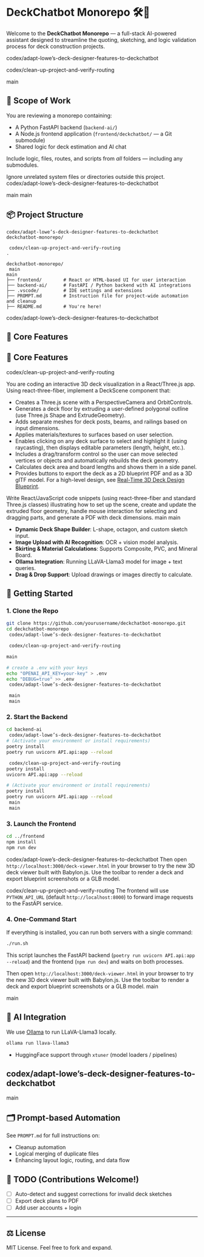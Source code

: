 # DeckChatbot Monorepo 🛠️🤖

Welcome to the **DeckChatbot Monorepo** — a full-stack AI-powered assistant designed to streamline the quoting, sketching, and logic validation process for deck construction projects.


codex/adapt-lowe’s-deck-designer-features-to-deckchatbot

codex/clean-up-project-and-verify-routing

 main
## 🧠 Scope of Work

You are reviewing a monorepo containing:
- A Python FastAPI backend (`backend-ai/`)
- A Node.js frontend application (`frontend/deckchatbot/` — a Git submodule)
- Shared logic for deck estimation and AI chat

Include logic, files, routes, and scripts from *all* folders — including any submodules.

Ignore unrelated system files or directories outside this project.
 codex/adapt-lowe’s-deck-designer-features-to-deckchatbot

 main
 main

## 📦 Project Structure

```
codex/adapt-lowe’s-deck-designer-features-to-deckchatbot
deckchatbot-monorepo/

 codex/clean-up-project-and-verify-routing
.

deckchatbot-monorepo/
 main
main
├── frontend/        # React or HTML-based UI for user interaction
├── backend-ai/      # FastAPI / Python backend with AI integrations
├── .vscode/         # IDE settings and extensions
├── PROMPT.md        # Instruction file for project-wide automation and cleanup
├── README.md        # You're here!
```

 codex/adapt-lowe’s-deck-designer-features-to-deckchatbot


## 🎯 Core Features



## 🎯 Core Features
 codex/clean-up-project-and-verify-routing

You are coding an interactive 3D deck visualization in a React/Three.js app. Using react-three-fiber, implement a DeckScene component that:
- Creates a Three.js scene with a PerspectiveCamera and OrbitControls.
- Generates a deck floor by extruding a user-defined polygonal outline (use Three.js Shape and ExtrudeGeometry).
- Adds separate meshes for deck posts, beams, and railings based on input dimensions.
- Applies materials/textures to surfaces based on user selection.
- Enables clicking on any deck surface to select and highlight it (using raycasting), then displays editable parameters (length, height, etc.).
- Includes a drag/transform control so the user can move selected vertices or objects and automatically rebuilds the deck geometry.
- Calculates deck area and board lengths and shows them in a side panel.
- Provides buttons to export the deck as a 2D blueprint PDF and as a 3D glTF model.
For a high-level design, see [Real-Time 3D Deck Design Blueprint](docs/REALTIME_3D_DECK_DESIGN_BLUEPRINT.md).

Write React/JavaScript code snippets (using react-three-fiber and standard Three.js classes) illustrating how to set up the scene, create and update the extruded floor geometry, handle mouse interaction for selecting and dragging parts, and generate a PDF with deck dimensions. 
 main
 main

- **Dynamic Deck Shape Builder**: L-shape, octagon, and custom sketch input.
- **Image Upload with AI Recognition**: OCR + vision model analysis.
- **Skirting & Material Calculations**: Supports Composite, PVC, and Mineral Board.
- **Ollama Integration**: Running LLaVA-Llama3 model for image + text queries.
- **Drag & Drop Support**: Upload drawings or images directly to calculate.



## 🚀 Getting Started

### 1. Clone the Repo

```bash
git clone https://github.com/yourusername/deckchatbot-monorepo.git
cd deckchatbot-monorepo
 codex/adapt-lowe’s-deck-designer-features-to-deckchatbot

 codex/clean-up-project-and-verify-routing

main

# create a .env with your keys
echo "OPENAI_API_KEY=your-key" > .env
echo "DEBUG=true" >> .env
 codex/adapt-lowe’s-deck-designer-features-to-deckchatbot

 main
 main
```

### 2. Start the Backend

```bash
cd backend-ai
 codex/adapt-lowe’s-deck-designer-features-to-deckchatbot
# (Activate your environment or install requirements)
poetry install
poetry run uvicorn API.api:app --reload

 codex/clean-up-project-and-verify-routing
poetry install
uvicorn API.api:app --reload

# (Activate your environment or install requirements)
poetry install
poetry run uvicorn API.api:app --reload
 main
 main
```

### 3. Launch the Frontend

```bash
cd ../frontend
npm install
npm run dev
```

 codex/adapt-lowe’s-deck-designer-features-to-deckchatbot
Then open `http://localhost:3000/deck-viewer.html` in your browser to try the new 3D deck viewer built with Babylon.js. Use the toolbar to render a deck and export blueprint screenshots or a GLB model.



 codex/clean-up-project-and-verify-routing
The frontend will use `PYTHON_API_URL` (default `http://localhost:8000`) to
forward image requests to the FastAPI service.

### 4. One-Command Start

If everything is installed, you can run both servers with a single command:

```bash
./run.sh
```

This script launches the FastAPI backend (`poetry run uvicorn API.api:app --reload`) and the frontend (`npm run dev`) and waits on both processes.

Then open `http://localhost:3000/deck-viewer.html` in your browser to try the new 3D deck viewer built with Babylon.js. Use the toolbar to render a deck and export blueprint screenshots or a GLB model.
 main


main

## 🧠 AI Integration

We use [Ollama](https://ollama.com/library/llava-llama3) to run LLaVA-Llama3 locally.

```bash
ollama run llava-llama3
```

- HuggingFace support through `xtuner` (model loaders / pipelines)

 codex/adapt-lowe’s-deck-designer-features-to-deckchatbot
---


 main

## 🗂 Prompt-based Automation

See `PROMPT.md` for full instructions on:

- Cleanup automation
- Logical merging of duplicate files
- Enhancing layout logic, routing, and data flow



## 📌 TODO (Contributions Welcome!)

- [ ] Auto-detect and suggest corrections for invalid deck sketches
- [ ] Export deck plans to PDF
- [ ] Add user accounts + login

---

## ⚖️ License

MIT License. Feel free to fork and expand.
